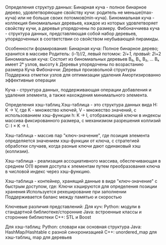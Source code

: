 Определения структур данных:
Бинарная куча - полное бинарное дерево, удовлетворяющее свойству кучи: родитель не меньше(max-куча) или не больше своих потомков(min-куча).
Биномиальная куча - коллекция биномиальных деревьев, каждое из которых удовлетворяет свойству кучи, а деревья упорядочены по размеру.
Фибоначчиева куча - структура данных, представляющая собой набор деревьев, упорядоченных в соответствии со свойством неубывающей пирамиды.

Особенности формирования:
Бинарная куча:
Полное бинарное дерево; хранится в массиве
Родитель: (i-1)//2, левый потомок: 2*i+1, правый: 2*i+2
Биномиальная куча:
Состоит из биномиальных деревьев B₀, B₁, B₂, ...
Bₖ имеет 2ᵏ узлов, высоту k
Деревья упорядочены по возрастанию размера
Куча Фибоначчи:
Деревья произвольной структуры
Поддержка отметки узлов для оптимизации удаления
Амортизированно эффективные операции

Куча - структура данных, поддерживающая операции добавления и удаления элемента, а также нахождения минимального элемента.

Определения хэш-таблиц
Хэш-таблица - это структура данных вида H: K → V, где K - множество ключей, V - множество значений, с использованием хэш-функции h: K → I, отображающей ключи в индексы массива фиксированного размера, с механизмом разрешения коллизий C: I × K → I.

Хэш-таблица - массив пар "ключ-значение", где позиция элемента определяется значением хэш-функции от ключа, с стратегией обработки случаев, когда разные ключи дают одинаковый хэш (коллизии).

Хэш-таблица - реализация ассоциативного массива, обеспечивающая в среднем O(1) время доступа к элементам путем преобразования ключа в числовой индекс через хэш-функцию.

Хэш-таблица - контейнер, хранящий данные в виде "ключ-значение" с быстрым доступом, где:
Ключи хэшируются для определения позиции хранения
Используется рехеширование при заполнении
Поддерживается баланс между памятью и скоростью

Ключевые различия представлений:
Для куч:
Python: модули в стандартной библиотеке/сторонние
Java: встроенные классы и сторонние библиотеки
C++: STL и Boost

Для хэш-таблиц:
Python: словари как основная структура
Java: HashMap/Hashtable с разной синхронизацией
C++: unordered_map для хэш-таблиц, map для деревьев
